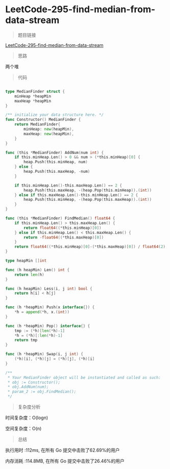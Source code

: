 #  LeetCode-295-find-median-from-data-stream

>题目链接

[LeetCode-295-find-median-from-data-stream](https://leetcode-cn.com/problems/find-median-from-data-stream/)

>思路

两个堆

>代码

```go

type MedianFinder struct {
    minHeap *heapMin
    maxHeap *heapMin
}

/** initialize your data structure here. */
func Constructor() MedianFinder {
    return MedianFinder{
        minHeap: new(heapMin),
        maxHeap: new(heapMin),
    }
}

func (this *MedianFinder) AddNum(num int) {
    if this.minHeap.Len() > 0 && num > (*this.minHeap)[0] {
        heap.Push(this.minHeap, num)
    } else {
        heap.Push(this.maxHeap, -num)
    }

    if this.minHeap.Len()-this.maxHeap.Len() == 2 {
        heap.Push(this.maxHeap, -(heap.Pop(this.minHeap)).(int))
    } else if this.maxHeap.Len()-this.minHeap.Len() == 2 {
        heap.Push(this.minHeap, -(heap.Pop(this.maxHeap)).(int))
    }
}

func (this *MedianFinder) FindMedian() float64 {
    if this.minHeap.Len() > this.maxHeap.Len() {
        return float64((*this.minHeap)[0])
    } else if this.minHeap.Len() < this.maxHeap.Len() {
        return -float64((*this.maxHeap)[0])
    }
    return float64((*this.minHeap)[0]-(*this.maxHeap)[0]) / float64(2)
}

type heapMin []int

func (h heapMin) Len() int {
    return len(h)
}

func (h heapMin) Less(i, j int) bool {
    return h[i] < h[j]
}

func (h *heapMin) Push(x interface{}) {
    *h = append(*h, x.(int))
}

func (h *heapMin) Pop() interface{} {
    tmp := (*h)[len(*h)-1]
    *h = (*h)[:len(*h)-1]
    return tmp
}

func (h *heapMin) Swap(i, j int) {
    (*h)[i], (*h)[j] = (*h)[j], (*h)[i]
}

/**
 * Your MedianFinder object will be instantiated and called as such:
 * obj := Constructor();
 * obj.AddNum(num);
 * param_2 := obj.FindMedian();
 */


```

>复杂度分析

时间复杂度：O(logn)

空间复杂度：O(n)

>总结

执行用时 :112ms, 在所有 Go 提交中击败了62.69%的用户
 
内存消耗 :114.8MB, 在所有 Go 提交中击败了26.46%的用户
